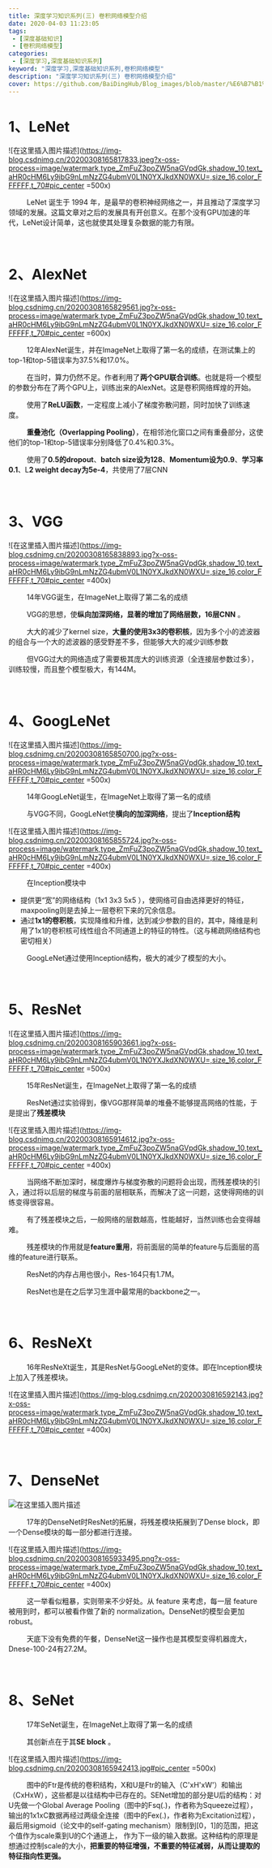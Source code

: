 ```yaml
---
title: 深度学习知识系列(三) 卷积网络模型介绍
date: 2020-04-03 11:23:05
tags:
 - [深度基础知识]
 - [卷积网络模型]
categories: 
 - [深度学习,深度基础知识系列]
keyword: "深度学习,深度基础知识系列,卷积网络模型"
description: "深度学习知识系列(三) 卷积网络模型介绍"
cover: https://github.com/BaiDingHub/Blog_images/blob/master/%E6%B7%B1%E5%BA%A6%E5%AD%A6%E4%B9%A0/%E6%B7%B1%E5%BA%A6%E5%AD%A6%E4%B9%A0%E7%9F%A5%E8%AF%86%E7%B3%BB%E5%88%97/%E6%B7%B1%E5%BA%A6%E5%AD%A6%E4%B9%A0%E7%9F%A5%E8%AF%86%E7%B3%BB%E5%88%97(%E4%B8%89)%20%E5%8D%B7%E7%A7%AF%E7%BD%91%E7%BB%9C%E6%A8%A1%E5%9E%8B%E4%BB%8B%E7%BB%8D/cover.png?raw=true
---
```


<meta name="referrer" content="no-referrer"/>

# 1、LeNet

![在这里插入图片描述](https://img-blog.csdnimg.cn/20200308165817833.jpeg?x-oss-process=image/watermark,type_ZmFuZ3poZW5naGVpdGk,shadow_10,text_aHR0cHM6Ly9ibG9nLmNzZG4ubmV0L1N0YXJkdXN0WXU=,size_16,color_FFFFFF,t_70#pic_center =500x)



 &emsp; &emsp; LeNet 诞生于 1994 年，是最早的卷积神经网络之一，并且推动了深度学习领域的发展。这篇文章对之后的发展具有开创意义。在那个没有GPU加速的年代，LeNet设计简单，这也就使其处理复杂数据的能力有限。

<br>

# 2、AlexNet

![在这里插入图片描述](https://img-blog.csdnimg.cn/20200308165829561.jpg?x-oss-process=image/watermark,type_ZmFuZ3poZW5naGVpdGk,shadow_10,text_aHR0cHM6Ly9ibG9nLmNzZG4ubmV0L1N0YXJkdXN0WXU=,size_16,color_FFFFFF,t_70#pic_center =600x)



 &emsp; &emsp; 12年AlexNet诞生，并在ImageNet上取得了第一名的成绩，在测试集上的top-1和top-5错误率为37.5%和17.0%。

 &emsp; &emsp; 在当时，算力仍然不足。作者利用了**两个GPU联合训练**。也就是将一个模型的参数分布在了两个GPU上，训练出来的AlexNet。这是卷积网络辉煌的开始。

 &emsp; &emsp; 使用了**ReLU函数**，一定程度上减小了梯度弥散问题，同时加快了训练速度。

 &emsp; &emsp; **重叠池化（Overlapping Pooling）**，在相邻池化窗口之间有重叠部分，这使他们的top-1和top-5错误率分别降低了0.4%和0.3%。

 &emsp; &emsp; 使用了**0.5的dropout**、**batch size设为128**、**Momentum设为0.9**、**学习率0.1**、L**2 weight decay为5e-4**，共使用了7层CNN

<br>

# 3、VGG

![在这里插入图片描述](https://img-blog.csdnimg.cn/20200308165838893.jpg?x-oss-process=image/watermark,type_ZmFuZ3poZW5naGVpdGk,shadow_10,text_aHR0cHM6Ly9ibG9nLmNzZG4ubmV0L1N0YXJkdXN0WXU=,size_16,color_FFFFFF,t_70#pic_center =400x)

 &emsp; &emsp; 14年VGG诞生，在ImageNet上取得了第二名的成绩

 &emsp; &emsp; VGG的思想，使**纵向加深网络，显著的增加了网络层数，16层CNN** 。

 &emsp; &emsp; 大大的减少了kernel size，**大量的使用3x3的卷积核**，因为多个小的滤波器的组合与一个大的滤波器的感受野差不多，但能够大大的减少训练参数

 &emsp; &emsp; 但VGG过大的网络造成了需要极其庞大的训练资源（全连接层参数过多），训练较慢，而且整个模型极大，有144M。

<br>

# 4、GoogLeNet

![在这里插入图片描述](https://img-blog.csdnimg.cn/20200308165850700.jpg?x-oss-process=image/watermark,type_ZmFuZ3poZW5naGVpdGk,shadow_10,text_aHR0cHM6Ly9ibG9nLmNzZG4ubmV0L1N0YXJkdXN0WXU=,size_16,color_FFFFFF,t_70#pic_center =500x)

 &emsp; &emsp; 14年GoogLeNet诞生，在ImageNet上取得了第一名的成绩

 &emsp; &emsp; 与VGG不同，GoogLeNet使**横向的加深网络**，提出了**Inception结构**

![在这里插入图片描述](https://img-blog.csdnimg.cn/20200308165855724.jpg?x-oss-process=image/watermark,type_ZmFuZ3poZW5naGVpdGk,shadow_10,text_aHR0cHM6Ly9ibG9nLmNzZG4ubmV0L1N0YXJkdXN0WXU=,size_16,color_FFFFFF,t_70#pic_center =400x)

 &emsp; &emsp; 在Inception模块中

-  提供更“宽”的网络结构（1x1 3x3 5x5 ），使网络可自由选择更好的特征，maxpooling则是去掉上一层卷积下来的冗余信息。
- 通过**1x1的卷积核**，实现降维和升维，达到减少参数的目的，其中，降维是利用了1x1的卷积核可线性组合不同通道上的特征的特性。（这与稀疏网络结构也密切相关）

 &emsp; &emsp; GoogLeNet通过使用Inception结构，极大的减少了模型的大小。

<br>

# 5、ResNet

![在这里插入图片描述](https://img-blog.csdnimg.cn/20200308165903661.jpg?x-oss-process=image/watermark,type_ZmFuZ3poZW5naGVpdGk,shadow_10,text_aHR0cHM6Ly9ibG9nLmNzZG4ubmV0L1N0YXJkdXN0WXU=,size_16,color_FFFFFF,t_70#pic_center =500x)

 &emsp; &emsp; 15年ResNet诞生，在ImageNet上取得了第一名的成绩

 &emsp; &emsp; ResNet通过实验得到，像VGG那样简单的堆叠不能够提高网络的性能，于是提出了**残差模块**

![在这里插入图片描述](https://img-blog.csdnimg.cn/20200308165914612.jpg?x-oss-process=image/watermark,type_ZmFuZ3poZW5naGVpdGk,shadow_10,text_aHR0cHM6Ly9ibG9nLmNzZG4ubmV0L1N0YXJkdXN0WXU=,size_16,color_FFFFFF,t_70#pic_center =400x)

 &emsp; &emsp; 当网络不断加深时，梯度爆炸与梯度弥散的问题将会出现，而残差模块的引入，通过将以后层的梯度与前面的层相联系，而解决了这一问题，这使得网络的训练变得很容易。

 &emsp; &emsp; 有了残差模块之后，一般网络的层数越高，性能越好，当然训练也会变得越难。

 &emsp; &emsp; 残差模块的作用就是**feature重用**，将前面层的简单的feature与后面层的高维的feature进行联系。

 &emsp; &emsp; ResNet的内存占用也很小，Res-164只有1.7M。

 &emsp; &emsp; ResNet也是在之后学习生涯中最常用的backbone之一。

<br>

# 6、ResNeXt

 &emsp; &emsp; 16年ResNeXt诞生，其是ResNet与GoogLeNet的变体。即在Inception模块上加入了残差模块。

![在这里插入图片描述](https://img-blog.csdnimg.cn/2020030816592143.jpg?x-oss-process=image/watermark,type_ZmFuZ3poZW5naGVpdGk,shadow_10,text_aHR0cHM6Ly9ibG9nLmNzZG4ubmV0L1N0YXJkdXN0WXU=,size_16,color_FFFFFF,t_70#pic_center =400x)

<br>

# 7、DenseNet

![在这里插入图片描述](https://img-blog.csdnimg.cn/20200308165929214.png?x-oss-process=image/watermark,type_ZmFuZ3poZW5naGVpdGk,shadow_10,text_aHR0cHM6Ly9ibG9nLmNzZG4ubmV0L1N0YXJkdXN0WXU=,size_16,color_FFFFFF,t_70#pic_center)

 &emsp; &emsp; 17年的DenseNet时ResNet的拓展，将残差模块拓展到了Dense block，即一个Dense模块的每一部分都进行连接。

![在这里插入图片描述](https://img-blog.csdnimg.cn/20200308165933495.png?x-oss-process=image/watermark,type_ZmFuZ3poZW5naGVpdGk,shadow_10,text_aHR0cHM6Ly9ibG9nLmNzZG4ubmV0L1N0YXJkdXN0WXU=,size_16,color_FFFFFF,t_70#pic_center =400x)

 &emsp; &emsp; 这一举看似粗暴，实则带来不少好处。从 feature 来考虑，每一层 feature 被用到时，都可以被看作做了新的 normalization。DenseNet的模型会更加robust。

 &emsp; &emsp; 天底下没有免费的午餐，DenseNet这一操作也是其模型变得机器庞大，Dnese-100-24有27.2M。

<br>

# 8、SeNet

 &emsp; &emsp; 17年SeNet诞生，在ImageNet上取得了第一名的成绩

 &emsp; &emsp; 其创新点在于其**SE block** 。

![在这里插入图片描述](https://img-blog.csdnimg.cn/20200308165942413.jpg#pic_center =500x)

 &emsp; &emsp; 图中的Ftr是传统的卷积结构，X和U是Ftr的输入（C'xH'xW'）和输出（CxHxW），这些都是以往结构中已存在的。SENet增加的部分是U后的结构：对U先做一个Global Average Pooling（图中的Fsq(.)，作者称为Squeeze过程），输出的1x1xC数据再经过两级全连接（图中的Fex(.)，作者称为Excitation过程），最后用sigmoid（论文中的self-gating mechanism）限制到[0，1]的范围，把这个值作为scale乘到U的C个通道上， 作为下一级的输入数据。这种结构的原理是想通过控制scale的大小，**把重要的特征增强，不重要的特征减弱，从而让提取的特征指向性更强。**

